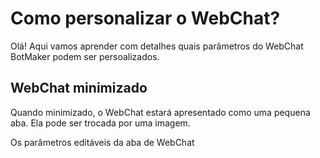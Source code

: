 # Como personalizar o WebChat?

Olá! Aqui vamos aprender com detalhes quais parâmetros do WebChat BotMaker podem ser persoalizados.

## WebChat minimizado

Quando minimizado, o WebChat estará apresentado como uma pequena aba. Ela pode ser trocada por uma imagem.

Os parâmetros editáveis da aba de WebChat 
<!--stackedit_data:
eyJoaXN0b3J5IjpbLTE3OTY1OTQxMTRdfQ==
-->